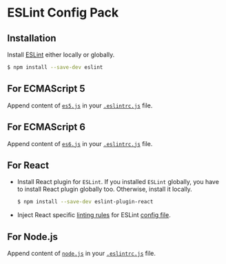 # ESLint Config Pack

## Installation

Install [ESLint](https://www.github.com/eslint/eslint) either locally or globally.

```sh
$ npm install --save-dev eslint
```

## For ECMAScript 5

Append content of [`es5.js`](es5.js) in your [`.eslintrc.js`](../.eslintrc.js) file.

## For ECMAScript 6

Append content of [`es6.js`](es6.js) in your [`.eslintrc.js`](../.eslintrc.js) file.

## For React

- Install React plugin for `ESLint`. If you installed `ESLint` globally, you have to install React plugin globally too. Otherwise, install it locally.

  ```sh
  $ npm install --save-dev eslint-plugin-react
  ```

- Inject React specific [linting rules](react.js) for ESLint [config file](../.eslintrc.js).

## For Node.js

Append content of [`node.js`](node.js) in your [`.eslintrc.js`](../.eslintrc.js) file.
